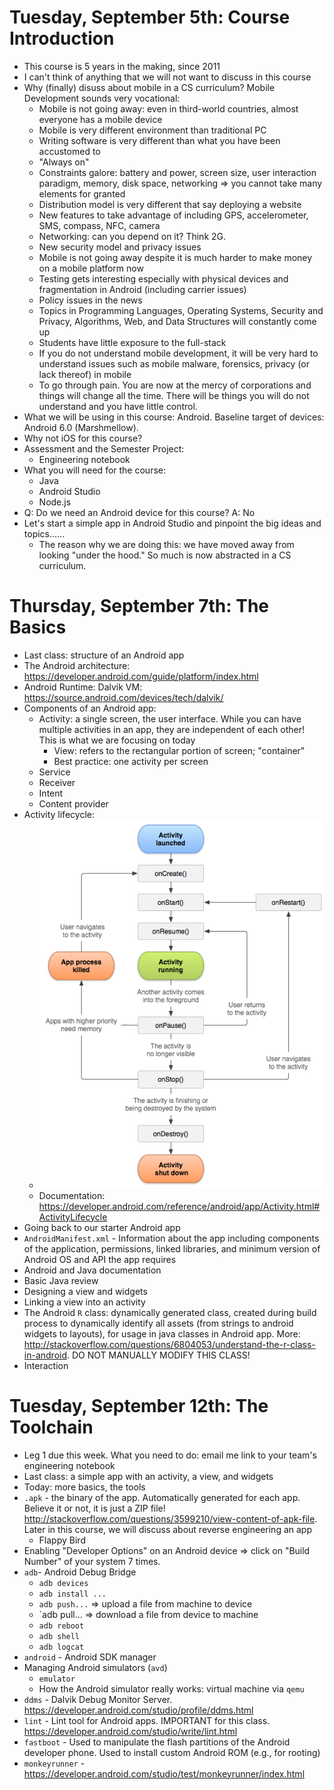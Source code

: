 # Tuesday, September 5th: Course Introduction
* This course is 5 years in the making, since 2011
* I can't think of anything that we will not want to discuss in this course
* Why (finally) disuss about mobile in a CS curriculum?  Mobile Development sounds very vocational:
	- Mobile is not going away: even in third-world countries, almost everyone has a mobile device
	- Mobile is very different environment than traditional PC
	- Writing software is very different than what you have been accustomed to
	- "Always on"
	- Constraints galore: battery and power, screen size, user interaction paradigm, memory, disk space, networking => you cannot take many elements for granted
	- Distribution model is very different that say deploying a website
	- New features to take advantage of including GPS, accelerometer, SMS, compass, NFC, camera
	- Networking: can you depend on it? Think 2G.
	- New security model and privacy issues
	- Mobile is not going away despite it is much harder to make money on a mobile platform now
	- Testing gets interesting especially with physical devices and fragmentation in Android (including carrier issues)
	- Policy issues in the news
	- Topics in Programming Languages, Operating Systems, Security and Privacy, Algorithms, Web, and Data Structures will constantly come up
	- Students have little exposure to the full-stack
	- If you do not understand mobile development, it will be very hard to understand issues such as mobile malware, forensics, privacy (or lack thereof) in mobile
	- To go through pain.  You are now at the mercy of corporations and things will change all the time.  There will be things you will do not understand and you have little control.
* What we will be using in this course: Android.  Baseline target of devices: Android 6.0 (Marshmellow).
* Why not iOS for this course?
* Assessment and the Semester Project:
	- Engineering notebook
* What you will need for the course:
	- Java
	- Android Studio
	- Node.js
* Q: Do we need an Android device for this course? A: No
* Let's start a simple app in Android Studio and pinpoint the big ideas and topics......
	- The reason why we are doing this: we have moved away from looking "under the hood."  So much is now abstracted in a CS curriculum.

# Thursday, September 7th: The Basics
* Last class: structure of an Android app
* The Android architecture: https://developer.android.com/guide/platform/index.html
* Android Runtime: Dalvik VM: https://source.android.com/devices/tech/dalvik/
* Components of an Android app:
	- Activity: a single screen, the user interface. While you can have multiple activities in an app, they are independent of each other!  This is what we are focusing on today
		- View: refers to the rectangular portion of screen; "container"
		- Best practice: one activity per screen
	- Service
	- Receiver
	- Intent
	- Content provider
* Activity lifecycle:
	- ![Diagram](activity_lifecycle.png "Diagram")
	- Documentation: https://developer.android.com/reference/android/app/Activity.html#ActivityLifecycle
* Going back to our starter Android app
* `AndroidManifest.xml` - Information about the app including components of the application, permissions, linked libraries, and minimum version of Android OS and API the app requires
* Android and Java documentation
* Basic Java review
* Designing a view and widgets
* Linking a view into an activity
* The Android `R` class: dynamically generated class, created during build process to dynamically identify all assets (from strings to android widgets to layouts), for usage in java classes in Android app.  More: http://stackoverflow.com/questions/6804053/understand-the-r-class-in-android.  DO NOT MANUALLY MODIFY THIS CLASS!
* Interaction

# Tuesday, September 12th: The Toolchain
* Leg 1 due this week.  What you need to do: email me link to your team's engineering notebook
* Last class: a simple app with an activity, a view, and widgets
* Today: more basics, the tools
* `.apk` - the binary of the app.  Automatically generated for each app.  Believe it or not, it is just a ZIP file! http://stackoverflow.com/questions/3599210/view-content-of-apk-file.  Later in this course, we will discuss about reverse engineering an app
	- Flappy Bird
* Enabling "Developer Options" on an Android device => click on "Build Number" of your system 7 times.
* `adb`- Android Debug Bridge
	- `adb devices`
	- `adb install ...`
	- `adb push...` => upload a file from machine to device
	- `adb pull... => download a file from device to machine
	- `adb reboot`
	- `adb shell`
	- `adb logcat`
* `android` - Android SDK manager
* Managing Android simulators (`avd`)
	- `emulator`
	- How the Android simulator really works: virtual machine via `qemu`
* `ddms` - Dalvik Debug Monitor Server. https://developer.android.com/studio/profile/ddms.html
* `lint` - Lint tool for Android apps.  IMPORTANT for this class. https://developer.android.com/studio/write/lint.html
* `fastboot` -  Used to manipulate the flash partitions of the Android developer phone.  Used to install custom Android ROM (e.g., for rooting)
* `monkeyrunner` - https://developer.android.com/studio/test/monkeyrunner/index.html